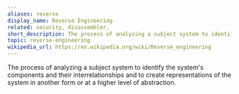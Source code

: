 ```yaml
---
aliases: reverse
display_name: Reverse Engineering
related: security, disassembler,
short_description: The process of analyzing a subject system to identify the system's components and their interrelationships.
topic: reverse-engineering
wikipedia_url: https://en.wikipedia.org/wiki/Reverse_engineering
---
```

The process of analyzing a subject system to identify the system's components and their interrelationships and to create representations of the system in another form or at a higher level of abstraction.